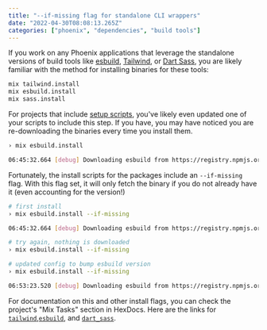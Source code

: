 ```yaml
---
title: "--if-missing flag for standalone CLI wrappers"
date: "2022-04-30T08:08:13.265Z"
categories: ["phoenix", "dependencies", "build tools"]
---
```


If you work on any Phoenix applications that leverage the standalone versions of build tools like [esbuild](https://github.com/phoenixframework/esbuild), [Tailwind](https://github.com/phoenixframework/tailwind), or [Dart Sass](https://hexdocs.pm/dart_sass/DartSass.html), you are likely familiar with the method for installing binaries for these tools:

```bash
mix tailwind.install
mix esbuild.install
mix sass.install
```

For projects that include [setup scripts](https://github.com/github/scripts-to-rule-them-all), you've likely even updated one of your scripts to include this step. If you have, you may have noticed you are re-downloading the binaries every time you install them.

```bash
› mix esbuild.install

06:45:32.664 [debug] Downloading esbuild from https://registry.npmjs.org/esbuild-darwin-64/-/esbuild-darwin-64-0.14.0.tgz
```

Fortunately, the install scripts for the packages include an `--if-missing` flag. With this flag set, it will only fetch the binary if you do not already have it (even accounting for the version!)

```bash
# first install
› mix esbuild.install --if-missing

06:45:32.664 [debug] Downloading esbuild from https://registry.npmjs.org/esbuild-darwin-64/-/esbuild-darwin-64-0.14.0.tgz

# try again, nothing is downloaded
› mix esbuild.install --if-missing

# updated config to bump esbuild version
› mix esbuild.install --if-missing

06:53:23.520 [debug] Downloading esbuild from https://registry.npmjs.org/esbuild-darwin-64/-/esbuild-darwin-64-0.14.1.tgz
```

For documentation on this and other install flags, you can check the project's "Mix Tasks" section in HexDocs. Here are the links for [`tailwind`](https://hexdocs.pm/tailwind/Mix.Tasks.Tailwind.Install.html#content),[`esbuild`](https://hexdocs.pm/esbuild/Mix.Tasks.Esbuild.Install.html#content), and [`dart_sass`](https://hexdocs.pm/dart_sass/Mix.Tasks.Sass.Install.html).
